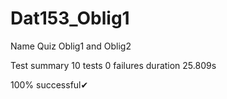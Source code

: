 # Dat153_Oblig1
Name Quiz
Oblig1 and Oblig2

Test summary
10 tests 0 failures duration 25.809s

100% successful✔
